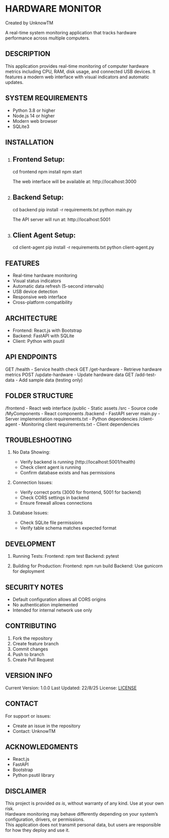 HARDWARE MONITOR
===============
Created by UnknowTM

A real-time system monitoring application that tracks hardware performance across multiple computers.

DESCRIPTION
----------
This application provides real-time monitoring of computer hardware metrics including CPU, RAM, 
disk usage, and connected USB devices. It features a modern web interface with visual indicators 
and automatic updates.

SYSTEM REQUIREMENTS
-----------------
- Python 3.8 or higher
- Node.js 14 or higher
- Modern web browser
- SQLite3

INSTALLATION
-----------

1. Frontend Setup:
   -------------
   cd frontend
   npm install
   npm start
   
   The web interface will be available at: http://localhost:3000

2. Backend Setup:
   ------------
   cd backend
   pip install -r requirements.txt
   python main.py
   
   The API server will run at: http://localhost:5001

3. Client Agent Setup:
   ----------------
   cd client-agent
   pip install -r requirements.txt
   python client-agent.py

FEATURES
--------
- Real-time hardware monitoring
- Visual status indicators
- Automatic data refresh (5-second intervals)
- USB device detection
- Responsive web interface
- Cross-platform compatibility

ARCHITECTURE
-----------
- Frontend: React.js with Bootstrap
- Backend: FastAPI with SQLite
- Client: Python with psutil

API ENDPOINTS
------------
GET  /health          - Service health check
GET  /get-hardware    - Retrieve hardware metrics
POST /update-hardware - Update hardware data
GET  /add-test-data  - Add sample data (testing only)

FOLDER STRUCTURE
---------------
/frontend           - React web interface
  /public          - Static assets
  /src             - Source code
    /MyComponents  - React components
/backend           - FastAPI server
  main.py          - Server implementation
  requirements.txt - Python dependencies
/client-agent      - Monitoring client
  requirements.txt - Client dependencies

TROUBLESHOOTING
--------------
1. No Data Showing:
   - Verify backend is running (http://localhost:5001/health)
   - Check client agent is running
   - Confirm database exists and has permissions

2. Connection Issues:
   - Verify correct ports (3000 for frontend, 5001 for backend)
   - Check CORS settings in backend
   - Ensure firewall allows connections

3. Database Issues:
   - Check SQLite file permissions
   - Verify table schema matches expected format

DEVELOPMENT
----------
1. Running Tests:
   Frontend: npm test
   Backend: pytest

2. Building for Production:
   Frontend: npm run build
   Backend: Use gunicorn for deployment

SECURITY NOTES
-------------
- Default configuration allows all CORS origins
- No authentication implemented
- Intended for internal network use only

CONTRIBUTING
-----------
1. Fork the repository
2. Create feature branch
3. Commit changes
4. Push to branch
5. Create Pull Request

VERSION INFO
-----------
Current Version: 1.0.0
Last Updated: 22/8/25
License: [LICENSE](LICENSE)

CONTACT
-------
For support or issues:
- Create an issue in the repository
- Contact: UnknowTM

ACKNOWLEDGMENTS
--------------
- React.js
- FastAPI
- Bootstrap
- Python psutil library

DISCLAIMER
--------------
This project is provided *as is*, without warranty of any kind. Use at your own risk.  
Hardware monitoring may behave differently depending on your system’s configuration, drivers, or permissions.  
This application does not transmit personal data, but users are responsible for how they deploy and use it.

